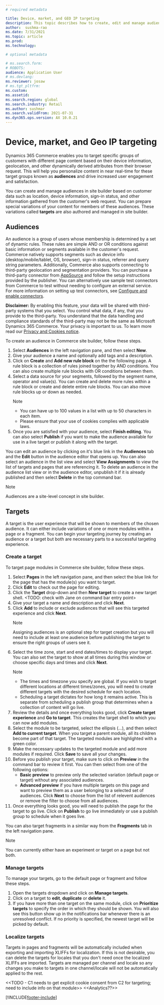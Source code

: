 ```yaml
---
# required metadata

title: Device, market, and GEO IP targeting
description: This topic describes how to create, edit and manage audiences and target variations in site builder. Basic segmentation and targeting based on information available in the user's browser such as device type or location is enabled for e-commerce modules and fragments within a page.
author:  sushma-rao 
ms.date: 7/31/2021
ms.topic: article
ms.prod: 
ms.technology: 

# optional metadata

# ms.search.form: 
# ROBOTS: 
audience: Application User
# ms.devlang: 
ms.reviewer: josaw
# ms.tgt_pltfrm: 
ms.custom: 
ms.assetid: 
ms.search.region: global
ms.search.industry: Retail
ms.author: sushmar
ms.search.validFrom: 2021-07-31
ms.dyn365.ops.version: AX 10.0.21
---
```


# Device, market, and Geo IP targeting
Dynamics 365 Commerce enables you to target specific groups of customers with different page content based on their device information, geolocation, and other dynamically derived attributes from their browser request. This will help you personalize content in near real-time for these target groups known as **audiences** and drive increased user engagement and satisfaction.

You can create and manage audiences in site builder based on customer data such as location, device information, sign-in status, and other information gathered from the customer's web request. You can prepare special variations of your content for members of these audiences. These variations called **targets** are also authored and managed in site builder.

## Audiences
An audience is a group of users whose membership is determined by a set of dynamic rules. These rules are simple AND or OR conditions against basic information or segments available in the customer's request. Commerce natively supports segments such as device info (desktop/mobile/tablet, OS, browser), sign-in status, referrer and query string parameters. Additionally, Commerce also supports connecting to third-party geolocation and segmentation providers. You can purchase a third-party connector from [AppSource](https://appsource.microsoft.com) and follow the setup instructions provided by the publisher. You can alternatively use sample test connectors from Commerce to test without needing to configure an external service. For more information on setting up test connectors, see [Configure and enable connectors](e-commerce-extensibility/connectors.md). 

**Disclaimer:** By enabling this feature, your data will be shared with third-party systems that you select. You control what data, if any, that you provide to the third-party. You understand that the data handling and compliance standards of the third-party may not be the same as Microsoft Dynamics 365 Commerce. Your privacy is important to us. To learn more read our [Privacy and Cookies notice](https://privacy.microsoft.com/en-us/privacystatement).

To create an audience in Commerce site builder, follow these steps.
1. Select **Audiences** in the left navigation pane, and then select **New**.
2. Give your audience a name and optionally add tags and a description. 
3. Click on **Create** and **Add new rule block** on the the following page. A rule block is a collection of rules joined together by AND conditions. You can also create multiple rule blocks with OR conditions between them.
4. Select a data source for your segments, followed by the segment name, operator and value(s). You can create and delete more rules within a rule block or create and delete entire rule blocks. You can also move rule blocks up or down as needed.
    > [!NOTE]
    > - You can have up to 100 values in a list with up to 50 characters in each item.
    > - Please ensure that your use of cookies complies with applicable laws.
6. Once you are satisfied with your audience, select **Finish editing**. You can also select **Publish** if you want to make the audience available for use in a live target or publish it along with the target.

You can edit an audience by clicking on it's blue link in the **Audiences** tab and the **Edit** button in the audience editor that opens up. You can also select an audience in the list view and select **View Assignments** to view the list of targets and pages that are referencing it. To delete an audience in the audience list view or in the audience editor, unpublish it if it is already published and then select **Delete** in the top command bar.

> [!NOTE]
> Audiences are a site-level concept in site builder.

## Targets
A target is the user experience that will be shown to members of the chosen audience. It can either include variations of one or more modules within a page or a fragment. You can begin your targeting journey by creating an audience or a target but both are necessary parts to a successful targeting experience.

### Create a target
To target page modules in Commerce site builder, follow these steps.
1. Select **Pages** in the left navigation pane, and then select the blue link for the page that has the module(s) you want to target.
2. Click **Edit** to check out the page for editing.
3. Click the **Target** drop-down and then **New target** to create a new target shell. <TODO: check with Jane on command bar entry point>
4. Give your target a name and description and click **Next**.
5. Click **Add** to include or exclude audiences that will see this targeted experience and click **Next**. 
    > [!NOTE]
    > Assigning audiences is an optional step for target creation but you will need to include at least one audience before publishing the target to ensure the right groups of users see it.
6. Select the time zone, start and end dates/times to display your target. You can also set the target to show at all times during this window or choose specific days and times and click **Next**. 
    > [!NOTE]
    > - The times and timezone you specify are global. If you wish to target different locations at different times/zones, you will need to create different targets with the desired schedule for each location.
    > - Scheduling a target dictates for how long it remains active. This is separate from scheduling a publish group that determines when a collection of content will go live.
8. Review the details and once everything looks good, click **Create target experience** and **Go to target**. This creates the target shell to which you can now add modules. 
9. Select the module to be targeted, select the ellipsis (...), and then select **Add to current target**. When you target a parent module, all its children become part of that target. The targeted modules are highlighted with a green color.
10. Make the necessary updates to the targeted module and add more modules if required. Click **Save** to save all your changes.
11. Before you publish your target, make sure to click on **Preview** in the command bar to review it first. You can then select from one of the following options:
    - **Basic preview** to preview only the selected variation (default page or target) without any associated audiences.
    - **Advanced preview** if you have multiple targets on this page and want to preview them as a user belonging to a selected set of audiences. Click **Next** to choose from the list of relevent audiences or remove the filter to choose from all audiences.
12. Once everything looks good, you will need to publish the page for the target to go live. Click on **Publish** to go live immediately or use a publish group to schedule when it goes live.

You can also target fragments in a similar way from the **Fragments** tab in the left navigation pane.

> [!NOTE]
> You can currently either have an experiment or target on a page but not both.

### Manage targets
To manage your targets, go to the default page or fragment and follow these steps.
1. Open the targets dropdown and click on **Manage targets**.
2. Click on a target to **edit**, **duplicate** or **delete** it.
3. If you have more than one target on the same module, click on **Prioritize targets** to specify the order in which they should be shown. You will also see this button show up in the notifications bar whenever there is an unresolved conflict. If no priority is specified, the newest target will be picked by default.

### Localize targets
Targets in pages and fragments will be automatically included when exporting and importing XLIFFs for localization. If this is not desirable, you can delete the targets for locales that you don't need once the localized XLIFFs are imported. Targets are managed per channel and locale so any changes you make to targets in one channel/locale will not be automatically applied to the rest.

<<TODO - C1 needs to get explicit cookie consent from C2 for targeting; need to include info on that module>>
<<Analytics??>>

[!INCLUDE[footer-include](../includes/footer-banner.md)]
